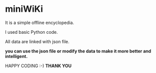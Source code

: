 # miniWiKi
<p>It is a simple offline encyclopedia. </p>
<p>I used basic Python code.</p>
<p>All data are linked with json file.</p>
 
 **you can use the json file or modify the data to make it more better and intelligent.**
 
HAPPY CODING :-)
__THANK YOU__
